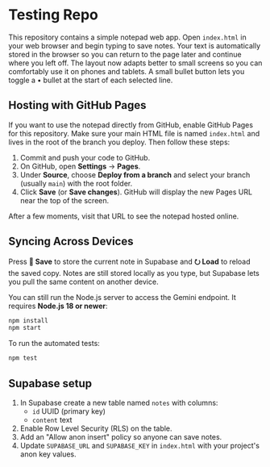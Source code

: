 # Testing Repo

This repository contains a simple notepad web app. Open `index.html` in your web browser and begin typing to save notes. Your text is automatically stored in the browser so you can return to the page later and continue where you left off. The layout now adapts better to small screens so you can comfortably use it on phones and tablets. A small bullet button lets you toggle a • bullet at the start of each selected line.

## Hosting with GitHub Pages

If you want to use the notepad directly from GitHub, enable GitHub Pages for this repository. Make sure your main HTML file is named `index.html` and lives in the root of the branch you deploy. Then follow these steps:

1. Commit and push your code to GitHub.
2. On GitHub, open **Settings** → **Pages**.
3. Under **Source**, choose **Deploy from a branch** and select your branch (usually `main`) with the root folder.
4. Click **Save** (or **Save changes**). GitHub will display the new Pages URL near the top of the screen.

After a few moments, visit that URL to see the notepad hosted online.

## Syncing Across Devices

Press **💾 Save** to store the current note in Supabase and **⭮ Load** to reload
the saved copy. Notes are still stored locally as you type, but Supabase lets you
pull the same content on another device.

You can still run the Node.js server to access the Gemini endpoint. It requires **Node.js 18 or newer**:

```bash
npm install
npm start
```

To run the automated tests:

```bash
npm test
```

## Supabase setup

1. In Supabase create a new table named `notes` with columns:
   - `id` UUID (primary key)
   - `content` text
2. Enable Row Level Security (RLS) on the table.
3. Add an "Allow anon insert" policy so anyone can save notes.
4. Update `SUPABASE_URL` and `SUPABASE_KEY` in `index.html` with
your project's anon key values.
